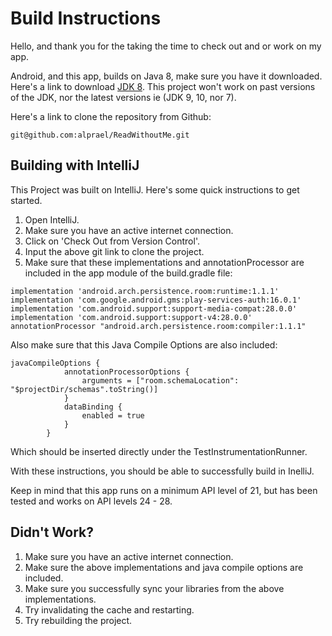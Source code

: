 # Build Instructions
Hello, and thank you for the taking the time to check out and or work on my app.

Android, and this app, builds on Java 8, make sure you have it downloaded. Here's a link to download 
[JDK 8](https://www.oracle.com/technetwork/java/javase/downloads/jdk8-downloads-2133151.html).
This project won't work on past versions of the JDK, nor the latest versions ie (JDK 9, 10, nor 7).

Here's a link to clone the repository from Github:
```
git@github.com:alprael/ReadWithoutMe.git
```
## Building with IntelliJ
This Project was built on IntelliJ. Here's some quick instructions to get started.
1. Open IntelliJ.
2. Make sure you have an active internet connection.
3. Click on 'Check Out from Version Control'.
4. Input the above git link to clone the project.
5. Make sure that these implementations and annotationProcessor are included in the app module of
the build.gradle file:
```
implementation 'android.arch.persistence.room:runtime:1.1.1'
implementation 'com.google.android.gms:play-services-auth:16.0.1'
implementation 'com.android.support:support-media-compat:28.0.0'
implementation 'com.android.support:support-v4:28.0.0'
annotationProcessor "android.arch.persistence.room:compiler:1.1.1"
```
Also make sure that this Java Compile Options are also included:
```
javaCompileOptions {
            annotationProcessorOptions {
                arguments = ["room.schemaLocation": "$projectDir/schemas".toString()]
            }
            dataBinding {
                enabled = true
            }
        }
 ```
 Which should be inserted directly under the TestInstrumentationRunner.
 
 With these instructions, you should be able to successfully build in InelliJ.
 
 Keep in mind that this app runs on a minimum API level of 21, but has been tested and works on API
 levels 24 - 28.
 
 ## Didn't Work?
 
 1. Make sure you have an active internet connection.
 2. Make sure the above implementations and java compile options are included.
 3. Make sure you successfully sync your libraries from the above implementations.
 4. Try invalidating the cache and restarting.
 5. Try rebuilding the project.